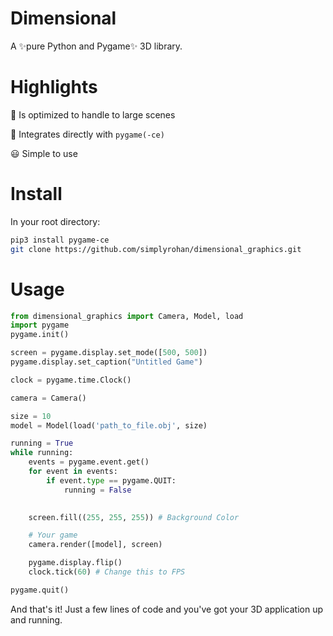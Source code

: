 # Dimensional
A ✨pure Python and Pygame✨ 3D library.

# Highlights
🚀 Is optimized to handle to large scenes 

🤝 Integrates directly with `pygame(-ce)` 

😃 Simple to use

# Install
In your root directory:
```bash
pip3 install pygame-ce
git clone https://github.com/simplyrohan/dimensional_graphics.git
```

# Usage
```py
from dimensional_graphics import Camera, Model, load
import pygame
pygame.init()

screen = pygame.display.set_mode([500, 500])
pygame.display.set_caption("Untitled Game")

clock = pygame.time.Clock()

camera = Camera()

size = 10
model = Model(load('path_to_file.obj', size)

running = True
while running:
    events = pygame.event.get()
    for event in events:
        if event.type == pygame.QUIT:
            running = False

  
    screen.fill((255, 255, 255)) # Background Color

    # Your game
    camera.render([model], screen)

    pygame.display.flip()
    clock.tick(60) # Change this to FPS

pygame.quit()
```
And that's it! Just a few lines of code and you've got your 3D application up and running.
